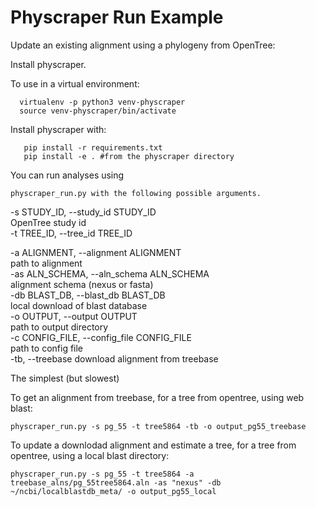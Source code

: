 # Physcraper Run Example



Update an existing alignment using a phylogeny from OpenTree:  

Install physcraper.  

To use in a virtual environment:

```
  virtualenv -p python3 venv-physcraper  
  source venv-physcraper/bin/activate  
```

Install physcraper with:
```
   pip install -r requirements.txt  
   pip install -e . #from the physcraper directory
```

You can run analyses using   

    physcraper_run.py with the following possible arguments.


  -s STUDY_ID, --study_id STUDY_ID  
                        OpenTree study id  
  -t TREE_ID, --tree_id TREE_ID  

  -a ALIGNMENT, --alignment ALIGNMENT  
                        path to alignment  
  -as ALN_SCHEMA, --aln_schema ALN_SCHEMA  
                        alignment schema (nexus or fasta)  
  -db BLAST_DB, --blast_db BLAST_DB  
                        local download of blast database  
  -o OUTPUT, --output OUTPUT  
                        path to output directory  
  -c CONFIG_FILE, --config_file CONFIG_FILE  
                        path to config file  
  -tb, --treebase       download alignment from treebase  



The simplest (but slowest) 


To get an alignment from treebase, for a tree from opentree, using web blast:  

    physcraper_run.py -s pg_55 -t tree5864 -tb -o output_pg55_treebase 


To update a downlodad alignment and estimate a tree, for a tree from opentree, using a local blast directory:  

    physcraper_run.py -s pg_55 -t tree5864 -a treebase_alns/pg_55tree5864.aln -as "nexus" -db ~/ncbi/localblastdb_meta/ -o output_pg55_local
